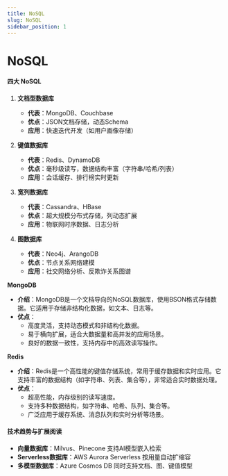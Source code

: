 ```yaml
---
title: NoSQL
slug: NoSQL
sidebar_position: 1
---
```



# NoSQL

#### <b>四大 NoSQL </b>

1. <b>文档型数据库</b>
    - <b>代表</b>：MongoDB、Couchbase
    - <b>优点</b>：JSON文档存储，动态Schema
    - <b>应用</b>：快速迭代开发（如用户画像存储）

2. <b>键值数据库</b>
    - <b>代表</b>：Redis、DynamoDB
    - <b>优点</b>：毫秒级读写，数据结构丰富（字符串/哈希/列表）
    - <b>应用</b>：会话缓存、排行榜实时更新

3. <b>宽列数据库</b>
    - <b>代表</b>：Cassandra、HBase
    - <b>优点</b>：超大规模分布式存储，列动态扩展
    - <b>应用</b>：物联网时序数据、日志分析

4. <b>图数据库</b>
    - <b>代表</b>：Neo4j、ArangoDB
    - <b>优点</b>：节点关系网络建模
    - <b>应用</b>：社交网络分析、反欺诈关系图谱

<b>MongoDB</b>

- <b>介绍</b>：MongoDB是一个文档导向的NoSQL数据库，使用BSON格式存储数据。它适用于存储非结构化数据，如文本、日志等。
- <b>优点</b>：
    - 高度灵活，支持动态模式和非结构化数据。
    - 易于横向扩展，适合大数据量和高并发的应用场景。
    - 良好的数据一致性，支持内存中的高效读写操作。

<b>Redis</b>

- <b>介绍</b>：Redis是一个高性能的键值存储系统，常用于缓存数据和实时应用。它支持丰富的数据结构（如字符串、列表、集合等），非常适合实时数据处理。
- <b>优点</b>：
    - 超高性能，内存级别的读写速度。
    - 支持多种数据结构，如字符串、哈希、队列、集合等。
    - 广泛应用于缓存系统、消息队列和实时分析等场景。

#### <b>技术趋势与扩展阅读</b>

- <b>向量数据库</b>：Milvus、Pinecone 支持AI模型嵌入检索
- <b>Serverless数据库</b>：AWS Aurora Serverless 按用量自动扩缩容
- <b>多模型数据库</b>：Azure Cosmos DB 同时支持文档、图、键值模型

